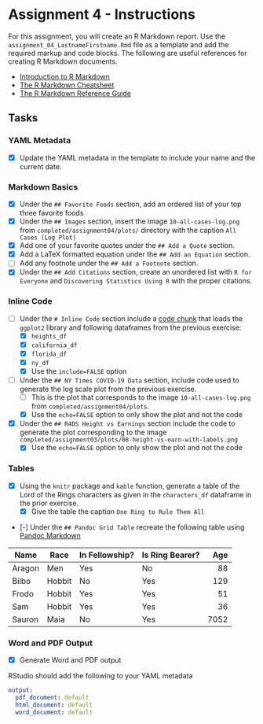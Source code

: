 # Assignment 4 - Instructions

For this assignment, you will create an R Markdown report. Use the `assignment_04_LastnameFirstname.Rmd` file as a template and add the required markup and code blocks. The following are useful references for creating R Markdown documents. 

* [Introduction to R Markdown](https://rmarkdown.rstudio.com/lesson-1.html)
* [The R Markdown Cheatsheet](https://www.rstudio.com/wp-content/uploads/2016/03/rmarkdown-cheatsheet-2.0.pdf)
* [The R Markdown Reference Guide](https://www.rstudio.com/wp-content/uploads/2015/03/rmarkdown-reference.pdf)

## Tasks

### YAML Metadata

- [X] Update the YAML metadata in the template to include your name and the current date. 

### Markdown Basics

- [X] Under the `## Favorite Foods` section, add an ordered list of your top three favorite foods
- [X] Under the `## Images` section, insert the image `10-all-cases-log.png` from `completed/assignment04/plots/` directory with the caption `All Cases (Log Plot)`
- [X] Add one of your favorite quotes under the `## Add a Quote` section.
- [X] Add a LaTeX formatted equation under the `## Add an Equation` section.
- [ ] Add any footnote under the `## Add a Footnote` section.
- [X] Under the `## Add Citations` section, create an unordered list with `R for Everyone` and `Discovering Statistics Using R` with the proper citations.  

### Inline Code

- [ ] Under the `# Inline Code` section include a [code chunk](https://rmarkdown.rstudio.com/lesson-3.html) that loads the `ggplot2` library and following dataframes from the previous exercise: 
   - [X] `heights_df`
   - [X] `california_df`
   - [X] `florida_df`
   - [X] `ny_df` 
   - [X] Use the `include=FALSE` option
- [ ] Under the `## NY Times COVID-19 Data` section, include code used to generate the log scale plot from the previous exercise.  
   - [ ] This is the plot that corresponds to the image `10-all-cases-log.png` from `completed/assignment04/plots`.  
   - [X] Use the `echo=FALSE` option to only show the plot and not the code
- [X] Under the `## R4DS Height vs Earnings` section include the code to generate the plot corresponding to the image `completed/assignment03/plots/08-height-vs-earn-with-labels.png`
   - [X] Use the `echo=FALSE` option to only show the plot and not the code

### Tables

- [X] Using the `knitr` package and `kable` function, generate a table of the Lord of the Rings characters as given in the `characters_df` dataframe in the prior exercise.  
   - [X] Give the table the caption `One Ring to Rule Them All`
- [-] Under the `## Pandoc Grid Table` recreate the following table using [Pandoc Markdown](https://pandoc.org/MANUAL.html#tables)

| Name      | Race      | In Fellowship? | Is Ring Bearer? | Age    |
|-----------|-----------|----------------|-----------------|-------:|
| Aragon    | Men       | Yes            | No             | 88     |
| Bilbo        | Hobbit    | No            | Yes            | 129    |
| Frodo        | Hobbit   | Yes           | Yes            | 51     |
| Sam      | Hobbit   | Yes           | Yes            | 36     |
| Sauron    | Maia     | No            | Yes            | 7052   |

### Word and PDF Output

- [X] Generate Word and PDF output

RStudio should add the following to your YAML metadata

```yaml
output:
  pdf_document: default
  html_document: default
  word_document: default
```
